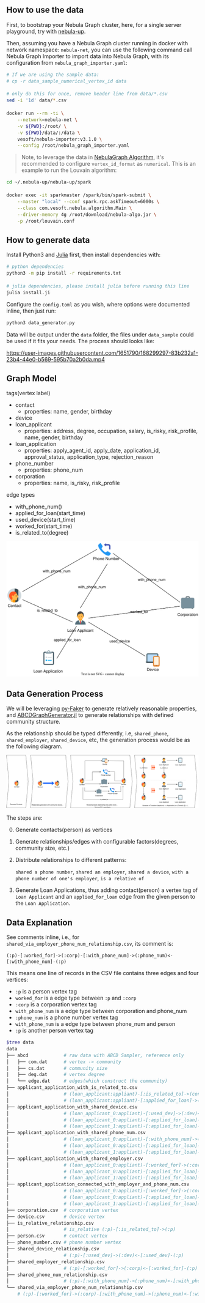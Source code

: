 ## How to use the data

First, to bootstrap your Nebula Graph cluster, here, for a single server playground, try with [nebula-up](https://github.com/wey-gu/nebula-up/).

Then, assuming you have a Nebula Graph cluster running in docker with network namespace: `nebula-net`, you can use the following command call Nebula Graph Importer to import data into Nebula Graph, with its configuration from `nebula_graph_importer.yaml`:

```bash
# If we are using the sample data:
# cp -r data_sample_numerical_vertex_id data

# only do this for once, remove header line from data/*.csv
sed -i '1d' data/*.csv

docker run --rm -ti \
    --network=nebula-net \
    -v ${PWD}:/root/ \
    -v ${PWD}/data/:/data \
    vesoft/nebula-importer:v3.1.0 \
    --config /root/nebula_graph_importer.yaml
```

> Note, to leverage the data in [NebulaGraph Algorithm](https://github.com/vesoft-inc/nebula-algorithm/), it's recommended to configure `vertex_id_format` as `numerical`.
> This is an example to run the Louvain algorithm:
```bash
cd ~/.nebula-up/nebula-up/spark

docker exec -it sparkmaster /spark/bin/spark-submit \
    --master "local" --conf spark.rpc.askTimeout=6000s \
    --class com.vesoft.nebula.algorithm.Main \
    --driver-memory 4g /root/download/nebula-algo.jar \
    -p /root/louvain.conf
```

## How to generate data

Install Python3 and [Julia](https://www.google.com/search?q=how+to+install+julia) first, then install dependencies with:

```bash
# python dependencies
python3 -m pip install -r requirements.txt

# julia dependencies, please install julia before running this line
julia install.ji
```

Configure the `config.toml` as you wish, where options were documented inline, then just run:

```bash
python3 data_generator.py
```

Data will be output under the `data` folder, the files under `data_sample` could be used if it fits your needs. The process should looks like:

https://user-images.githubusercontent.com/1651790/168299297-83b232a1-23b4-44e0-b569-595b70a2b0da.mp4

## Graph Model

tags(vertex label)

- contact
  - properties: name, gender, birthday
- device
- loan_applicant
  - properties: address, degree, occupation, salary, is_risky, risk_profile, name, gender, birthday
- loan_application
  - properties: apply_agent_id, apply_date, application_id, approval_status, application_type, rejection_reason
- phone_number
  - properties: phone_num
- corporation
  - properties: name, is_risky, risk_profile

edge types

- with_phone_num()
- applied_for_loan(start_time)
- used_device(start_time)
- worked_for(start_time)
- is_related_to(degree)

![fraud_detection_graph_model](images/fraud_detection_graph_model.svg)

## Data Generation Process

We will be leveraging [py-Faker](https://github.com/joke2k/faker) to generate relatively reasonable properties, and [ABCDGraphGenerator.jl](https://github.com/bkamins/ABCDGraphGenerator.jl) to generate relationships with defined community structure.

As the relationship should be typed differently, i.e, `shared_phone`, `shared_employer`, `shared_device`, etc, the generation process would be as the following diagram.

![fraud_detection_data_gen_process](images/fraud_detection_data_gen_process.svg)

The steps are:

0. Generate contacts(person) as vertices

1. Generate relationships/edges with configurable factors(degrees, community size, etc.)

2. Distribute relationships to different patterns:

   `shared a phone number`, `shared an employer`,  `shared a device`, `with a phone number of one's employer`, `is a relative of`

3. Generate Loan Applications, thus adding contact(person) a vertex tag of `Loan Applicant` and an `applied_for_loan` edge from the given person to the `Loan Application`.



## Data Explanation

See comments inline, i.e., for `shared_via_employer_phone_num_relationship.csv`, its comment is:
```cypher
(:p)-[:worked_for]->(:corp)-[:with_phone_num]->(:phone_num)<-[:with_phone_num]-(:p)
```
This means one line of records in the CSV file contains three edges and four vertices:
- `:p` is a person vertex tag
- `worked_for` is a edge type between `:p` and `:corp`
- `:corp` is a corporation vertex tag
- `with_phone_num` is a edge type between corporation and phone_num
- `:phone_num` is a phone number vertex tag
- `with_phone_num` is a edge type between phone_num and person
- `:p` is another person vertex tag


```bash
$tree data
data
├── abcd             # raw data with ABCD Sampler, reference only
│   ├── com.dat      # vertex -> community
│   ├── cs.dat       # community size
│   ├── deg.dat      # vertex degree
│   └── edge.dat     # edges(which construct the community)
├── applicant_application_with_is_related_to.csv
│                    # (loan_applicant:appliant)-[:is_related_to]->(contact:person)
│                    # (loan_applicant:appliant)-[:applied_for_loan]->(app:loan_application)
├── applicant_application_with_shared_device.csv
│                    # (loan_applicant_0:appliant)-[:used_dev]->(:dev)<-[:used_dev]-(loan_applicant_1:appliant)
│                    # (loan_applicant_0:appliant)-[:applied_for_loan]->(app_0:loan_application)
│                    # (loan_applicant_1:appliant)-[:applied_for_loan]->(app_1:loan_application)
├── applicant_application_with_shared_phone_num.csv
│                    # (loan_applicant_0:appliant)-[:with_phone_num]->(:phone_num)<-[:with_phone_num]-(loan_applicant_1:appliant)
│                    # (loan_applicant_0:appliant)-[:applied_for_loan]->(app_0:loan_application)
│                    # (loan_applicant_1:appliant)-[:applied_for_loan]->(app_1:loan_application)
├── applicant_application_with_shared_employer.csv
│                    # (loan_applicant_0:appliant)-[:worked_for]->(:corp)<-[:worked_for]-(loan_applicant_1:appliant)
│                    # (loan_applicant_0:appliant)-[:applied_for_loan]->(app_0:loan_application)
│                    # (loan_applicant_1:appliant)-[:applied_for_loan]->(app_1:loan_application)
├── applicant_application_connected_with_employer_and_phone_num.csv
│                    # (loan_applicant_0:appliant)-[:worked_for]->(:corp)-[:with_phone_num]->(:phone_num)<-[:with_phone_num]-(loan_applicant_1:appliant)
│                    # (loan_applicant_0:appliant)-[:applied_for_loan]->(app_0:loan_application)
│                    # (loan_applicant_1:appliant)-[:applied_for_loan]->(app_1:loan_application)
├── corporation.csv  # corporation vertex
├── device.csv       # device vertex
├── is_relative_relationship.csv
│                    # is_relative (:p)-[:is_related_to]->(:p)
├── person.csv       # contact vertex
├── phone_number.csv # phone number vertex
├── shared_device_relationship.csv
│                    # (:p)-[:used_dev]->(:dev)<-[:used_dev]-(:p)
├── shared_employer_relationship.csv
│                    # (:p)-[:worked_for]->(:corp)<-[:worked_for]-(:p)
├── shared_phone_num_relationship.csv
│                    # (:p)-[:with_phone_num]->(:phone_num)<-[:with_phone_num]-(:p)
└── shared_via_employer_phone_num_relationship.csv
    # (:p)-[:worked_for]->(:corp)-[:with_phone_num]->(:phone_num)<-[:with_phone_num]-(:p)
```

